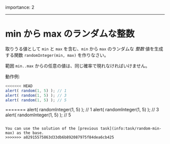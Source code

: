 importance: 2

---

# min から max のランダムな整数

取りうる値として `min` と `max` を含む、`min` から `max` のランダムな *整数* 値を生成する関数 `randomInteger(min, max)` を作りなさい。

範囲 `min..max` からの任意の値は、同じ確率で現れなければいけません。

動作例:

```js
<<<<<<< HEAD
alert( random(1, 5) ); // 1
alert( random(1, 5) ); // 3
alert( random(1, 5) ); // 5
```
=======
alert( randomInteger(1, 5) ); // 1
alert( randomInteger(1, 5) ); // 3
alert( randomInteger(1, 5) ); // 5
```

You can use the solution of the [previous task](info:task/random-min-max) as the base.
>>>>>>> a82915575863d33db6b892087975f84dea6cb425
